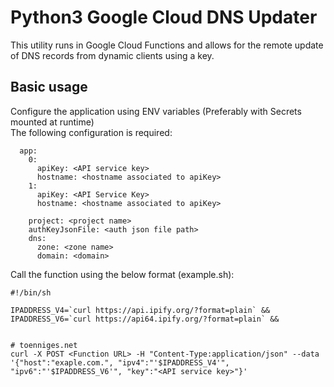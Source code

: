 # Python3 Google Cloud DNS Updater

This utility runs in Google Cloud Functions and allows for the remote update of DNS records from dynamic clients using a key.



## Basic usage

Configure the application using ENV variables (Preferably with Secrets mounted at runtime)  
The following configuration is required:
```
  app:
    0:
      apiKey: <API service key>
      hostname: <hostname associated to apiKey>
    1:
      apiKey: <API Service Key>
      hostname: <hostname associated to apiKey>

    project: <project name>
    authKeyJsonFile: <auth json file path>
    dns:
      zone: <zone name>
      domain: <domain>
```

Call the function using the below format (example.sh):  
```
#!/bin/sh

IPADDRESS_V4=`curl https://api.ipify.org/?format=plain` &&
IPADDRESS_V6=`curl https://api64.ipify.org/?format=plain` &&


# toenniges.net
curl -X POST <Function URL> -H "Content-Type:application/json" --data '{"host":"exaple.com.", "ipv4":"'$IPADDRESS_V4'", "ipv6":"'$IPADDRESS_V6'", "key":"<API service key>"}'

```
